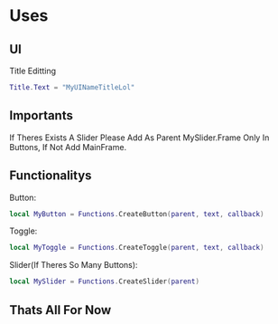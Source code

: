 # Uses
## UI
Title Editting
```lua
Title.Text = "MyUINameTitleLol"
```
## Importants
If Theres Exists A Slider Please Add As Parent MySlider.Frame Only In Buttons, If Not Add MainFrame.
## Functionalitys
Button:
```lua
local MyButton = Functions.CreateButton(parent, text, callback)
```
Toggle:
```lua
local MyToggle = Functions.CreateToggle(parent, text, callback)
```
Slider(If Theres So Many Buttons):
```lua
local MySlider = Functions.CreateSlider(parent)
```
## Thats All For Now